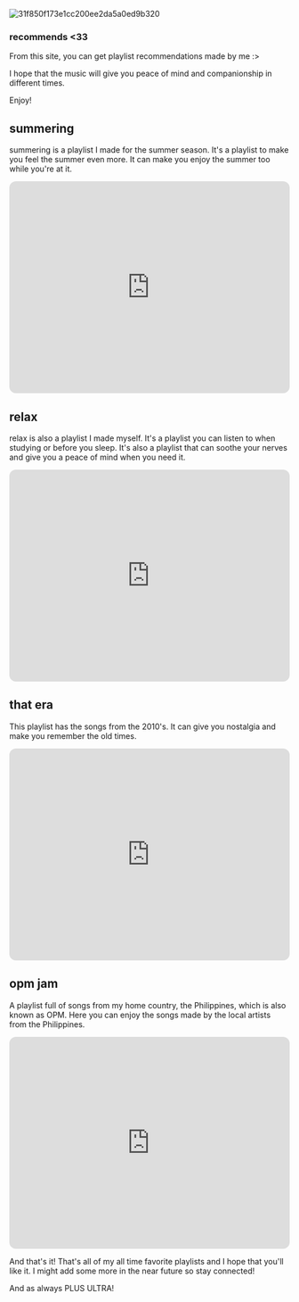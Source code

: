 
![31f850f173e1cc200ee2da5a0ed9b320](https://user-images.githubusercontent.com/99862096/159166998-4c631034-afef-4583-93c4-64b512112da3.jpg)

### recommends <33

From this site, you can get playlist recommendations made by me :>

I hope that the music will give you peace of mind and companionship in different times.

Enjoy!

## summering

summering is a playlist I made for the summer season. It's a playlist to make you feel the summer even more. It can make you enjoy the summer too while you're at it.

<iframe style="border-radius:12px" src="https://open.spotify.com/embed/playlist/2P3TOgw7wkmmrMw68bjdT1?utm_source=generator" width="100%" height="380" frameBorder="0" allowfullscreen="" allow="autoplay; clipboard-write; encrypted-media; fullscreen; picture-in-picture"></iframe>

## relax

relax is also a playlist I made myself. It's a playlist you can listen to when studying or before you sleep. It's also a playlist that can soothe your nerves and give you a peace of mind when you need it.

<iframe style="border-radius:12px" src="https://open.spotify.com/embed/playlist/6TjP2M5ORHYN1RtJ1l8puU?utm_source=generator" width="100%" height="380" frameBorder="0" allowfullscreen="" allow="autoplay; clipboard-write; encrypted-media; fullscreen; picture-in-picture"></iframe>

## that era

This playlist has the songs from the 2010's. It can give you nostalgia and make you remember the old times.

<iframe style="border-radius:12px" src="https://open.spotify.com/embed/playlist/1Q0OS8Ud9pXvxWsNRBYER3?utm_source=generator" width="100%" height="380" frameBorder="0" allowfullscreen="" allow="autoplay; clipboard-write; encrypted-media; fullscreen; picture-in-picture"></iframe>

## opm jam

A playlist full of songs from my home country, the Philippines, which is also known as OPM. Here you can enjoy the songs made by the local artists from the Philippines.

<iframe style="border-radius:12px" src="https://open.spotify.com/embed/playlist/4nLIR6JdW4dwfhvSv1CsuG?utm_source=generator" width="100%" height="380" frameBorder="0" allowfullscreen="" allow="autoplay; clipboard-write; encrypted-media; fullscreen; picture-in-picture"></iframe>

And that's it! That's all of my all time favorite playlists and I hope that you'll like it. I might add some more in the near future so stay connected!

And as always PLUS ULTRA!
